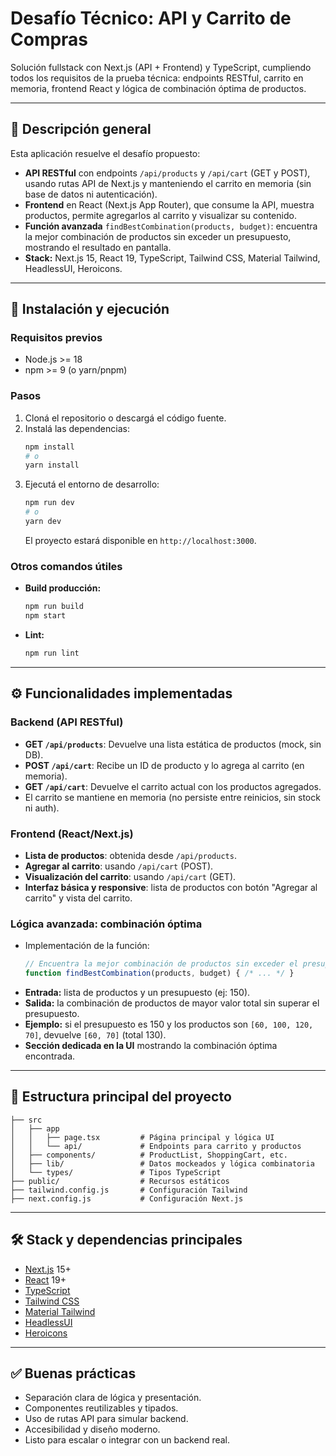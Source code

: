 # Desafío Técnico: API y Carrito de Compras

Solución fullstack con Next.js (API + Frontend) y TypeScript, cumpliendo todos los requisitos de la prueba técnica: endpoints RESTful, carrito en memoria, frontend React y lógica de combinación óptima de productos.

---

## 📝 Descripción general

Esta aplicación resuelve el desafío propuesto:
- **API RESTful** con endpoints `/api/products` y `/api/cart` (GET y POST), usando rutas API de Next.js y manteniendo el carrito en memoria (sin base de datos ni autenticación).
- **Frontend** en React (Next.js App Router), que consume la API, muestra productos, permite agregarlos al carrito y visualizar su contenido.
- **Función avanzada** `findBestCombination(products, budget)`: encuentra la mejor combinación de productos sin exceder un presupuesto, mostrando el resultado en pantalla.
- **Stack:** Next.js 15, React 19, TypeScript, Tailwind CSS, Material Tailwind, HeadlessUI, Heroicons.

---

## 🚀 Instalación y ejecución

### Requisitos previos
- Node.js >= 18
- npm >= 9 (o yarn/pnpm)

### Pasos
1. Cloná el repositorio o descargá el código fuente.
2. Instalá las dependencias:
   ```bash
   npm install
   # o
   yarn install
   ```
3. Ejecutá el entorno de desarrollo:
   ```bash
   npm run dev
   # o
   yarn dev
   ```
   El proyecto estará disponible en `http://localhost:3000`.

### Otros comandos útiles
- **Build producción:**
  ```bash
  npm run build
  npm start
  ```
- **Lint:**
  ```bash
  npm run lint
  ```

---

## ⚙️ Funcionalidades implementadas

### Backend (API RESTful)
- **GET `/api/products`**: Devuelve una lista estática de productos (mock, sin DB).
- **POST `/api/cart`**: Recibe un ID de producto y lo agrega al carrito (en memoria).
- **GET `/api/cart`**: Devuelve el carrito actual con los productos agregados.
- El carrito se mantiene en memoria (no persiste entre reinicios, sin stock ni auth).

### Frontend (React/Next.js)
- **Lista de productos**: obtenida desde `/api/products`.
- **Agregar al carrito**: usando `/api/cart` (POST).
- **Visualización del carrito**: usando `/api/cart` (GET).
- **Interfaz básica y responsive**: lista de productos con botón "Agregar al carrito" y vista del carrito.

### Lógica avanzada: combinación óptima
- Implementación de la función:
  ```js
  // Encuentra la mejor combinación de productos sin exceder el presupuesto
  function findBestCombination(products, budget) { /* ... */ }
  ```
- **Entrada:** lista de productos y un presupuesto (ej: 150).
- **Salida:** la combinación de productos de mayor valor total sin superar el presupuesto.
- **Ejemplo:** si el presupuesto es 150 y los productos son `[60, 100, 120, 70]`, devuelve `[60, 70]` (total 130).
- **Sección dedicada en la UI** mostrando la combinación óptima encontrada.

---

## 📁 Estructura principal del proyecto
```
├── src
│   ├── app
│   │   ├── page.tsx         # Página principal y lógica UI
│   │   └── api/             # Endpoints para carrito y productos
│   ├── components/          # ProductList, ShoppingCart, etc.
│   ├── lib/                 # Datos mockeados y lógica combinatoria
│   └── types/               # Tipos TypeScript
├── public/                  # Recursos estáticos
├── tailwind.config.js       # Configuración Tailwind
├── next.config.js           # Configuración Next.js
```

---

## 🛠️ Stack y dependencias principales
- [Next.js](https://nextjs.org/) 15+
- [React](https://react.dev/) 19+
- [TypeScript](https://www.typescriptlang.org/)
- [Tailwind CSS](https://tailwindcss.com/)
- [Material Tailwind](https://www.material-tailwind.com/)
- [HeadlessUI](https://headlessui.com/)
- [Heroicons](https://heroicons.com/)

---

## ✅ Buenas prácticas
- Separación clara de lógica y presentación.
- Componentes reutilizables y tipados.
- Uso de rutas API para simular backend.
- Accesibilidad y diseño moderno.
- Listo para escalar o integrar con un backend real.
